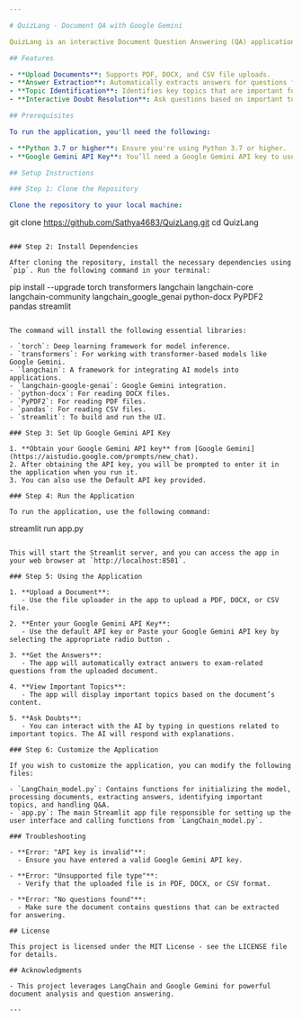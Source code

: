 ```yaml
---

# QuizLang - Document QA with Google Gemini

QuizLang is an interactive Document Question Answering (QA) application powered by Google Gemini and LangChain. It helps users analyze documents (PDF, DOCX, or CSV format), extract answers for exam-related questions, identify important topics for exam preparation, and interact with the AI to clarify doubts on specific topics.

## Features

- **Upload Documents**: Supports PDF, DOCX, and CSV file uploads.
- **Answer Extraction**: Automatically extracts answers for questions from the uploaded documents.
- **Topic Identification**: Identifies key topics that are important for exam preparation.
- **Interactive Doubt Resolution**: Ask questions based on important topics and get AI-powered responses for clarification.

## Prerequisites

To run the application, you'll need the following:

- **Python 3.7 or higher**: Ensure you're using Python 3.7 or higher.
- **Google Gemini API Key**: You’ll need a Google Gemini API key to use the model. You can obtain this from [here](https://aistudio.google.com/prompts/new_chat).

## Setup Instructions

### Step 1: Clone the Repository

Clone the repository to your local machine:

```
git clone https://github.com/Sathya4683/QuizLang.git
cd QuizLang
```

### Step 2: Install Dependencies

After cloning the repository, install the necessary dependencies using `pip`. Run the following command in your terminal:

```
pip install --upgrade torch transformers langchain langchain-core langchain-community langchain_google_genai python-docx PyPDF2 pandas streamlit

```

The command will install the following essential libraries:

- `torch`: Deep learning framework for model inference.
- `transformers`: For working with transformer-based models like Google Gemini.
- `langchain`: A framework for integrating AI models into applications.
- `langchain-google-genai`: Google Gemini integration.
- `python-docx`: For reading DOCX files.
- `PyPDF2`: For reading PDF files.
- `pandas`: For reading CSV files.
- `streamlit`: To build and run the UI.

### Step 3: Set Up Google Gemini API Key

1. **Obtain your Google Gemini API key** from [Google Gemini](https://aistudio.google.com/prompts/new_chat).
2. After obtaining the API key, you will be prompted to enter it in the application when you run it.
3. You can also use the Default API key provided.

### Step 4: Run the Application

To run the application, use the following command:

```
streamlit run app.py
```

This will start the Streamlit server, and you can access the app in your web browser at `http://localhost:8501`.

### Step 5: Using the Application

1. **Upload a Document**:
   - Use the file uploader in the app to upload a PDF, DOCX, or CSV file.

2. **Enter your Google Gemini API Key**:
   - Use the default API key or Paste your Google Gemini API key by selecting the appropriate radio button .

3. **Get the Answers**:
   - The app will automatically extract answers to exam-related questions from the uploaded document.

4. **View Important Topics**:
   - The app will display important topics based on the document’s content.

5. **Ask Doubts**:
   - You can interact with the AI by typing in questions related to important topics. The AI will respond with explanations.

### Step 6: Customize the Application

If you wish to customize the application, you can modify the following files:

- `LangChain_model.py`: Contains functions for initializing the model, processing documents, extracting answers, identifying important topics, and handling Q&A.
- `app.py`: The main Streamlit app file responsible for setting up the user interface and calling functions from `LangChain_model.py`.

### Troubleshooting

- **Error: "API key is invalid"**:
  - Ensure you have entered a valid Google Gemini API key.

- **Error: "Unsupported file type"**:
  - Verify that the uploaded file is in PDF, DOCX, or CSV format.

- **Error: "No questions found"**:
  - Make sure the document contains questions that can be extracted for answering.

## License

This project is licensed under the MIT License - see the LICENSE file for details.

## Acknowledgments

- This project leverages LangChain and Google Gemini for powerful document analysis and question answering.

---
```

